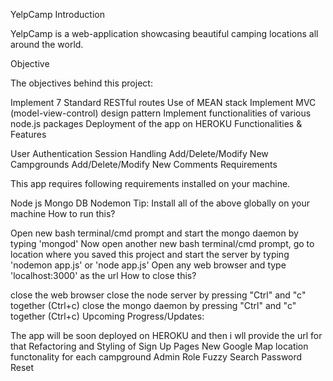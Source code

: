 YelpCamp Introduction

YelpCamp is a web-application showcasing beautiful camping locations all around the world.

Objective

The objectives behind this project:

Implement 7 Standard RESTful routes
Use of MEAN stack
Implement MVC (model-view-control) design pattern
Implement functionalities of various node.js packages
Deployment of the app on HEROKU
Functionalities & Features

User Authentication
Session Handling
Add/Delete/Modify New Campgrounds
Add/Delete/Modify New Comments
Requirements

This app requires following requirements installed on your machine.

Node js
Mongo DB
Nodemon
Tip: Install all of the above globally on your machine
How to run this?

Open new bash terminal/cmd prompt and start the mongo daemon by typing 'mongod'
Now open another new bash terminal/cmd prompt, go to location where you saved this project and start the server by typing 'nodemon app.js' or 'node app.js'
Open any web browser and type 'localhost:3000' as the url
How to close this?

close the web browser
close the node server by pressing "Ctrl" and "c" together (Ctrl+c)
close the mongo daemon by pressing "Ctrl" and "c" together (Ctrl+c)
Upcoming Progress/Updates:

The app will be soon deployed on HEROKU and then i wll provide the url for that
Refactoring and Styling of Sign Up Pages
New Google Map location functonality for each campground
Admin Role
Fuzzy Search
Password Reset
